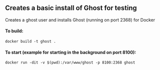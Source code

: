 ## Creates a basic install of Ghost for testing

Creates a ghost user and installs Ghost (running on port 2368) for Docker

#### To build:

	docker build -t ghost .

#### To start (example for starting in the background on port 8100):

	docker run -dit -v $(pwd):/var/www/ghost -p 8100:2368 ghost